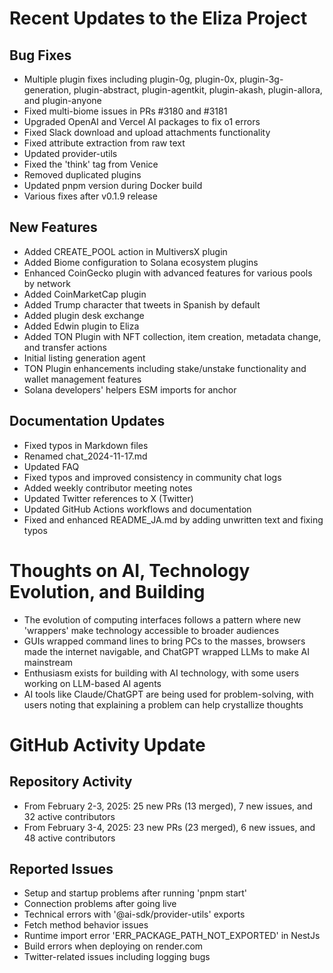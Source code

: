 # Recent Updates to the Eliza Project

## Bug Fixes
- Multiple plugin fixes including plugin-0g, plugin-0x, plugin-3g-generation, plugin-abstract, plugin-agentkit, plugin-akash, plugin-allora, and plugin-anyone
- Fixed multi-biome issues in PRs #3180 and #3181
- Upgraded OpenAI and Vercel AI packages to fix o1 errors
- Fixed Slack download and upload attachments functionality
- Fixed attribute extraction from raw text
- Updated provider-utils
- Fixed the 'think' tag from Venice
- Removed duplicated plugins
- Updated pnpm version during Docker build
- Various fixes after v0.1.9 release

## New Features
- Added CREATE_POOL action in MultiversX plugin
- Added Biome configuration to Solana ecosystem plugins
- Enhanced CoinGecko plugin with advanced features for various pools by network
- Added CoinMarketCap plugin
- Added Trump character that tweets in Spanish by default
- Added plugin desk exchange
- Added Edwin plugin to Eliza
- Added TON Plugin with NFT collection, item creation, metadata change, and transfer actions
- Initial listing generation agent
- TON Plugin enhancements including stake/unstake functionality and wallet management features
- Solana developers' helpers ESM imports for anchor

## Documentation Updates
- Fixed typos in Markdown files
- Renamed chat_2024-11-17.md
- Updated FAQ
- Fixed typos and improved consistency in community chat logs
- Added weekly contributor meeting notes
- Updated Twitter references to X (Twitter)
- Updated GitHub Actions workflows and documentation
- Fixed and enhanced README_JA.md by adding unwritten text and fixing typos

# Thoughts on AI, Technology Evolution, and Building

- The evolution of computing interfaces follows a pattern where new 'wrappers' make technology accessible to broader audiences
- GUIs wrapped command lines to bring PCs to the masses, browsers made the internet navigable, and ChatGPT wrapped LLMs to make AI mainstream
- Enthusiasm exists for building with AI technology, with some users working on LLM-based AI agents
- AI tools like Claude/ChatGPT are being used for problem-solving, with users noting that explaining a problem can help crystallize thoughts

# GitHub Activity Update

## Repository Activity
- From February 2-3, 2025: 25 new PRs (13 merged), 7 new issues, and 32 active contributors
- From February 3-4, 2025: 23 new PRs (23 merged), 6 new issues, and 48 active contributors

## Reported Issues
- Setup and startup problems after running 'pnpm start'
- Connection problems after going live
- Technical errors with '@ai-sdk/provider-utils' exports
- Fetch method behavior issues
- Runtime import error 'ERR_PACKAGE_PATH_NOT_EXPORTED' in NestJs
- Build errors when deploying on render.com
- Twitter-related issues including logging bugs